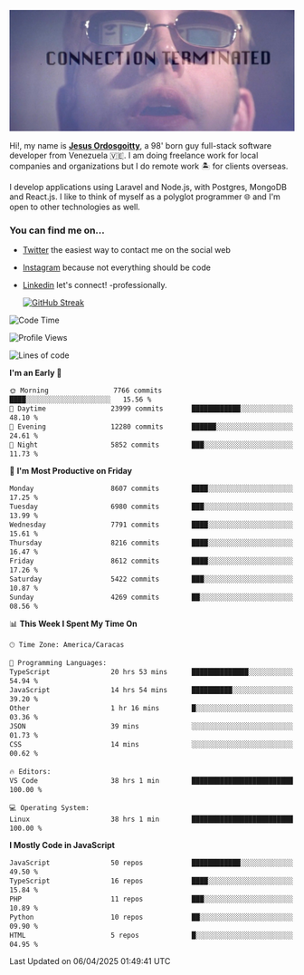 ![hackers movie reference](./disconnected.jpg)

Hi!, my name is [**Jesus Ordosgoitty**](https://jodaz.dev), a 98' born guy full-stack software developer from Venezuela 🇻🇪. I am doing freelance work for local companies and organizations but I do remote work 🏝️ for clients overseas. 

I develop applications using Laravel and Node.js, with Postgres, MongoDB and React.js. I like to think of myself as a polyglot programmer 🌐 and I'm open to other technologies as well.

### You can find me on...

- [Twitter](https://twitter.com/jodaz_) the easiest way to contact me on the social web
- [Instagram](https://instagram.com/jodaz_) because not everything should be code
- [Linkedin](https://linkedin.com/in/jodaz) let's connect! -professionally.


    [![GitHub Streak](https://streak-stats.demolab.com?user=jodaz&theme=tokyonight)](https://git.io/streak-stats)

<!--START_SECTION:waka-->
![Code Time](http://img.shields.io/badge/Code%20Time-7%2C309%20hrs%2048%20mins-blue)

![Profile Views](http://img.shields.io/badge/Profile%20Views-0-blue)

![Lines of code](https://img.shields.io/badge/From%20Hello%20World%20I%27ve%20Written-83.4%20million%20lines%20of%20code-blue)

**I'm an Early 🐤** 

```text
🌞 Morning                7766 commits        ████░░░░░░░░░░░░░░░░░░░░░   15.56 % 
🌆 Daytime                23999 commits       ████████████░░░░░░░░░░░░░   48.10 % 
🌃 Evening                12280 commits       ██████░░░░░░░░░░░░░░░░░░░   24.61 % 
🌙 Night                  5852 commits        ███░░░░░░░░░░░░░░░░░░░░░░   11.73 % 
```
📅 **I'm Most Productive on Friday** 

```text
Monday                   8607 commits        ████░░░░░░░░░░░░░░░░░░░░░   17.25 % 
Tuesday                  6980 commits        ███░░░░░░░░░░░░░░░░░░░░░░   13.99 % 
Wednesday                7791 commits        ████░░░░░░░░░░░░░░░░░░░░░   15.61 % 
Thursday                 8216 commits        ████░░░░░░░░░░░░░░░░░░░░░   16.47 % 
Friday                   8612 commits        ████░░░░░░░░░░░░░░░░░░░░░   17.26 % 
Saturday                 5422 commits        ███░░░░░░░░░░░░░░░░░░░░░░   10.87 % 
Sunday                   4269 commits        ██░░░░░░░░░░░░░░░░░░░░░░░   08.56 % 
```


📊 **This Week I Spent My Time On** 

```text
🕑︎ Time Zone: America/Caracas

💬 Programming Languages: 
TypeScript               20 hrs 53 mins      ██████████████░░░░░░░░░░░   54.94 % 
JavaScript               14 hrs 54 mins      ██████████░░░░░░░░░░░░░░░   39.20 % 
Other                    1 hr 16 mins        █░░░░░░░░░░░░░░░░░░░░░░░░   03.36 % 
JSON                     39 mins             ░░░░░░░░░░░░░░░░░░░░░░░░░   01.73 % 
CSS                      14 mins             ░░░░░░░░░░░░░░░░░░░░░░░░░   00.62 % 

🔥 Editors: 
VS Code                  38 hrs 1 min        █████████████████████████   100.00 % 

💻 Operating System: 
Linux                    38 hrs 1 min        █████████████████████████   100.00 % 
```

**I Mostly Code in JavaScript** 

```text
JavaScript               50 repos            ████████████░░░░░░░░░░░░░   49.50 % 
TypeScript               16 repos            ████░░░░░░░░░░░░░░░░░░░░░   15.84 % 
PHP                      11 repos            ███░░░░░░░░░░░░░░░░░░░░░░   10.89 % 
Python                   10 repos            ██░░░░░░░░░░░░░░░░░░░░░░░   09.90 % 
HTML                     5 repos             █░░░░░░░░░░░░░░░░░░░░░░░░   04.95 % 
```




 Last Updated on 06/04/2025 01:49:41 UTC
<!--END_SECTION:waka-->
